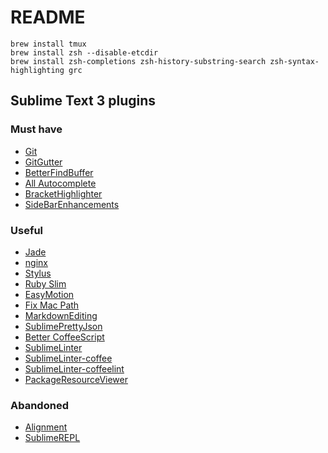 # README

    brew install tmux
    brew install zsh --disable-etcdir
    brew install zsh-completions zsh-history-substring-search zsh-syntax-highlighting grc

## Sublime Text 3 plugins

### Must have

* [Git](https://packagecontrol.io/packages/Git)
* [GitGutter](https://packagecontrol.io/packages/GitGutter)
* [BetterFindBuffer](https://packagecontrol.io/packages/BetterFindBuffer)
* [All Autocomplete](https://github.com/alienhard/SublimeAllAutocomplete)
* [BracketHighlighter](https://packagecontrol.io/packages/BracketHighlighter)
* [SideBarEnhancements](https://packagecontrol.io/packages/SideBarEnhancements)

### Useful

* [Jade](https://packagecontrol.io/packages/Jade)
* [nginx](https://github.com/brandonwamboldt/sublime-nginx)
* [Stylus](https://packagecontrol.io/packages/Stylus)
* [Ruby Slim](https://packagecontrol.io/packages/Ruby%20Slim)
* [EasyMotion](https://packagecontrol.io/packages/EasyMotion)
* [Fix Mac Path](https://packagecontrol.io/packages/Fix%20Mac%20Path)
* [MarkdownEditing](https://packagecontrol.io/packages/MarkdownEditing)
* [SublimePrettyJson](https://github.com/dzhibas/SublimePrettyJson)
* [Better CoffeeScript](https://packagecontrol.io/packages/Better%20CoffeeScript)
* [SublimeLinter](https://packagecontrol.io/packages/SublimeLinter)
* [SublimeLinter-coffee](https://packagecontrol.io/packages/SublimeLinter-coffee)
* [SublimeLinter-coffeelint](https://packagecontrol.io/packages/SublimeLinter-coffeelint)
* [PackageResourceViewer](https://github.com/skuroda/PackageResourceViewer)

### Abandoned

* [Alignment](http://wbond.net/sublime_packages/alignment)
* [SublimeREPL](https://packagecontrol.io/packages/SublimeREPL)
